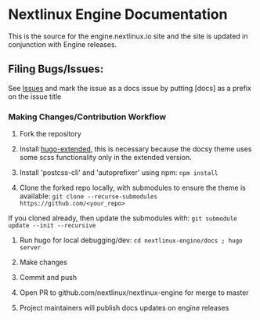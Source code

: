 # Nextlinux Engine Documentation

This is the source for the engine.nextlinux.io site and the site is updated in conjunction with Engine releases.

## Filing Bugs/Issues:

See [Issues](https://github.com/nextlinux/nextlinux-engine/issues) and mark the issue as a docs issue by
putting [docs] as a prefix on the issue title


### Making Changes/Contribution Workflow

1. Fork the repository

1. Install [hugo-extended](https://github.com/gohugoio/hugo/releases/), this is necessary because the docsy theme uses some scss functionality only in the extended version.

1. Install 'postcss-cli' and 'autoprefixer' using npm:
`npm install`

1. Clone the forked repo locally, with submodules to ensure the theme is available:
 `git clone --recurse-submodules https://github.com/<your_repo>`

  If you cloned already, then update the submodules with:
  `git submodule update --init --recursive`

1. Run hugo for local debugging/dev:
`cd nextlinux-engine/docs ; hugo server`

1. Make changes

1. Commit and push

1. Open PR to github.com/nextlinux/nextlinux-engine for merge to master

1. Project maintainers will publish docs updates on engine releases




